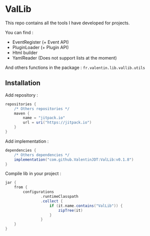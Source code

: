# ValLib
This repo contains all the tools I have developed for projects.

You can find :
- EventRegister (+ Event API)
- PluginLoader (+ Plugin API)
- Html builder
- YamlReader (Does not support lists at the moment)

And others functions in the package : `fr.valentin.lib.vallib.utils`


## Installation

Add repository :
```groovy
repositories {
    /* Others repositories */
    maven {
        name = "jitpack.io"
        url = uri("https://jitpack.io")
    }
}
```

Add implementation :
```groovy
dependencies {
    /* Others dependencies */
    implementation("com.github.ValentinJDT:ValLib:v0.1.8")
}
```

Compile lib in your project :
```groovy
jar {
    from {
        configurations
                .runtimeClasspath
                .collect {
                    if (it.name.contains("ValLib")) {
                        zipTree(it)
                    }
                }
    }
}
```
